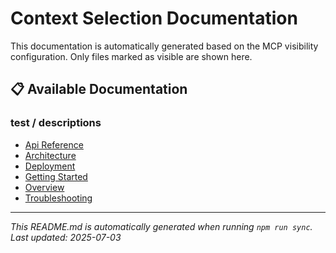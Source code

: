 # Context Selection Documentation

This documentation is automatically generated based on the MCP visibility configuration. Only files marked as visible are shown here.

## 📋 Available Documentation

### test / descriptions

- [Api Reference](test/descriptions/api-reference.md)
- [Architecture](test/descriptions/architecture.md)
- [Deployment](test/descriptions/deployment.md)
- [Getting Started](test/descriptions/getting-started.md)
- [Overview](test/descriptions/overview.md)
- [Troubleshooting](test/descriptions/troubleshooting.md)


---

*This README.md is automatically generated when running `npm run sync`. Last updated: 2025-07-03*
